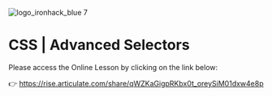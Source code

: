 ![logo_ironhack_blue 7](https://user-images.githubusercontent.com/23629340/40541063-a07a0a8a-601a-11e8-91b5-2f13e4e6b441.png)

# CSS | Advanced Selectors

Please access the Online Lesson by clicking on the link below:

👉 https://rise.articulate.com/share/qWZKaGigpRKbx0t_oreySiM01dxw4e8p 
